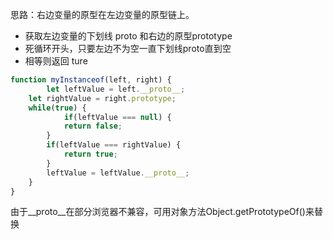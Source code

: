 思路：右边变量的原型在左边变量的原型链上。

- 获取左边变量的下划线 proto 和右边的原型prototype
- 死循环开头，只要左边不为空一直下划线proto直到空
- 相等则返回 ture


```javascript
function myInstanceof(left, right) {
		let leftValue = left.__proto__;
  	let rightValue = right.prototype;
  	while(true) {
    		if(leftValue === null) {
        	return false;
        }
      	if(leftValue === rightValue) {
        	return true;
        }
      	leftValue = leftValue.__proto__;
    }
}
```
由于__proto__在部分浏览器不兼容，可用对象方法Object.getPrototypeOf()来替换